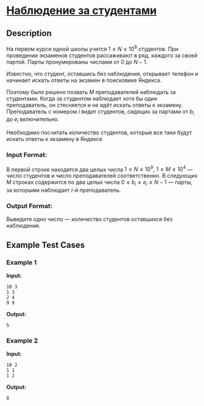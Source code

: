 # [Наблюдение за студентами](link)

## Description

На первом курсе одной школы учится $1 \leq N \leq 10^9$ студентов. При проведении экзаменов студентов рассаживают в ряд, 
каждого за своей партой. Парты пронумерованы числами от $0$ до $N - 1$.

Известно, что студент, оставшись без наблюдения, открывает телефон и начинает искать ответы на экзамен в поисковике Яндекса.

Поэтому было решено позвать $M$ преподавателей наблюдать за студентами. Когда за студентом наблюдает хотя бы один преподаватель, он
стесняется и не идёт искать ответы к экзамену. Преподаватель с номером $i$ видит студентов, сидящих за партами 
от $b_i$ до $e_i$ включительно.

Необходимо посчитать количество студентов, которые все таки будут искать ответы к экзамену в Яндексе
### Input Format:

В первой строке находятся два целых числа $1 \leq N \leq 10^9$, $1 \leq M \leq 10^4$ — число студентов и число преподавателей соответственно.
В следующих $M$ строках содержится по два целых числа $0 \leq b_i \leq e_i \leq N - 1$ — парты, за которыми наблюдает $i$-й
преподаватель.

### Output Format:

Выведите одно число — количество студентов оставшихся без наблюдения.

## Example Test Cases

### Example 1

**Input:**
```
10 3
1 3
2 4
9 9
```

**Output:**
```
5
```

### Example 2

**Input:**
```
10 2
1 1
1 2
```

**Output:**
```
8
```

